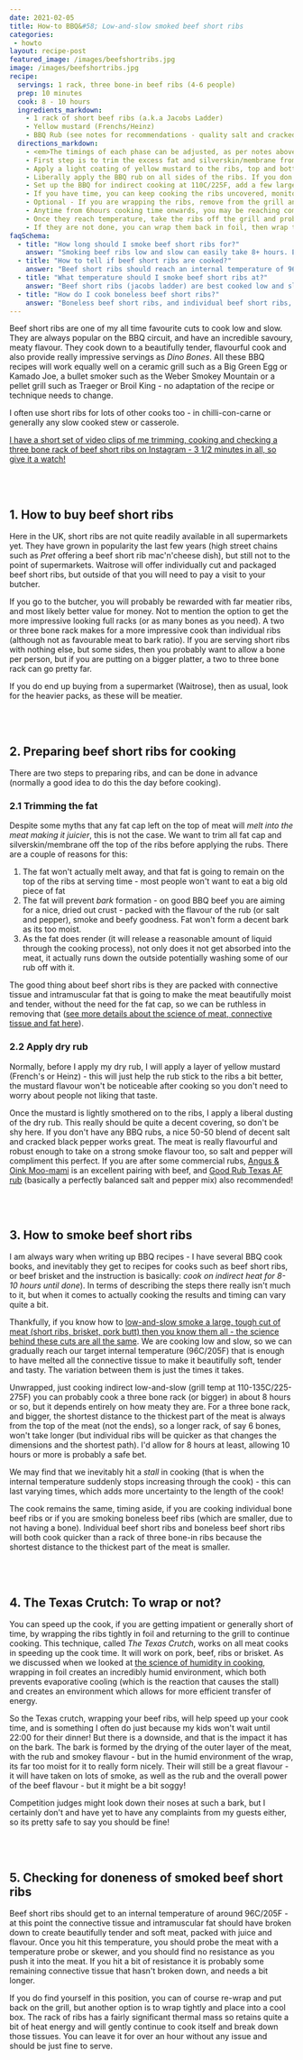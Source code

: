 ```yaml
---
date: 2021-02-05
title: How-to BBQ&#58; Low-and-slow smoked beef short ribs
categories:
 - howto
layout: recipe-post
featured_image: /images/beefshortribs.jpg
image: /images/beefshortribs.jpg
recipe:
  servings: 1 rack, three bone-in beef ribs (4-6 people)
  prep: 10 minutes
  cook: 8 - 10 hours
  ingredients_markdown:
    - 1 rack of short beef ribs (a.k.a Jacobs Ladder)
    - Yellow mustard (Frenchs/Heinz)
    - BBQ Rub (see notes for recommendations - quality salt and cracked black pepper work well here)
  directions_markdown:
    - <em>The timings of each phase can be adjusted, as per notes above. And you should test for doneness when you are unwrapping, it maybe that they are already very tender and cooked at that point.</em>
    - First step is to trim the excess fat and silverskin/membrane from the top of the rack of ribs. The top of the ribs should be visibly all meat. You do not need to trim the underside (bone side) of the ribs, or remove any membrane here.
    - Apply a light coating of yellow mustard to the ribs, top and bottom
    - Liberally apply the BBQ rub on all sides of the ribs. If you don't have any BBQ rubs, a generous application of good quality salt and cracked black pepper will work great.
    - Set up the BBQ for indirect cooking at 110C/225F, add a few large pieces of wood and smoke the ribs for 3 - 4 hours. This will let the bark start to form and the meat take on a decent amount of smoke flavour.
    - If you have time, you can keep cooking the ribs uncovered, monitoring the internal temperature. If you are short of time, and hit the stall, then you can wrap the ribs.
    - Optional - If you are wrapping the ribs, remove from the grill and tightly wrap in two layers of tin foil and return to keep cooking for a further 3-4 hours
    - Anytime from 6hours cooking time onwards, you may be reaching completion - you are aiming to take the short ribs off at an internal temperature of around 96C/205F - it may take longer than 8 hours though, so keep monitoring until they are ready.
    - Once they reach temperature, take the ribs off the grill and probe the meat with a temperature probe, there should be very little resistance to the probe as you push it through the meat.
    - If they are not done, you can wrap them back in foil, then wrap the foil in a tea-towel and store in a cool box. The ribs will be storing a lot of heat energy, so they can continue to cook themselves for a long time (this is also a good option if you are ready early for dinner)
faqSchema:
  - title: "How long should I smoke beef short ribs for?"
    answer: "Smoking beef ribs low and slow can easily take 8+ hours. Exact timing will depend on the size of the ribs, cooking temperature and other factors. You should cook by internal temperature, not time, but allow at least 8 hours for the cook (allowing longer is a safer option)"
  - title: "How to tell if beef short ribs are cooked?"
    answer: "Beef short ribs should reach an internal temperature of 96C/205F, and when probed with a temperature probe (or skewer) they should offer little resistance (they should 'probe like button')"
  - title: "What temperature should I smoke beef short ribs at?"
    answer: "Beef short ribs (jacobs ladder) are best cooked low and slow between 110-135C/225-275F."
  - title: "How do I cook boneless beef short ribs?"
    answer: "Boneless beef short ribs, and individual beef short ribs, can be cooked exactly the same way - and the same way as a rack of beef short ribs (jacobs ladder) - the only difference will be the cook times will be significantly reduced. Boneless beef short ribs are best cooked low and slow between 110-135C/225-275F."
---
```


Beef short ribs are one of my all time favourite cuts to cook low and slow. They are always popular on the BBQ circuit, and have an incredible savoury, meaty flavour. They cook down to a beautifully tender, flavourful cook and also provide really impressive servings as _Dino Bones_. All these BBQ recipes will work equally well on a ceramic grill such as a Big Green Egg or Kamado Joe, a bullet smoker such as the Weber Smokey Mountain or a pellet grill such as Traeger or Broil King - no adaptation of the recipe or technique needs to change.

I often use short ribs for lots of other cooks too - in chilli-con-carne or generally any slow cooked stew or casserole.

<a href="https://www.instagram.com/stories/highlights/18063812545237550/" target="_blank" rel="nofollow">I have a short set of video clips of me trimming, cooking and checking a three bone rack of beef short ribs on Instagram - 3 1/2 minutes in all, so give it a watch!</a>

<br>
<br>

## 1. How to buy beef short ribs
Here in the UK, short ribs are not quite readily available in all supermarkets yet. They have grown in popularity the last few years (high street chains such as _Pret_ offering a beef short rib mac'n'cheese dish), but still not to the point of supermarkets. Waitrose will offer individually cut and packaged beef short ribs, but outside of that you will need to pay a visit to your butcher.

If you go to the butcher, you will probably be rewarded with far meatier ribs, and most likely better value for money. Not to mention the option to get the more impressive looking full racks (or as many bones as you need). A two or three bone rack makes for a more impressive cook than individual ribs (although not as favourable meat to bark ratio). If you are serving short ribs with nothing else, but some sides, then you probably want to allow a bone per person, but if you are putting on a bigger platter, a two to three bone rack can go pretty far.

If you do end up buying from a supermarket (Waitrose), then as usual, look for the heavier packs, as these will be meatier.

<br>
<br>

## 2. Preparing beef short ribs for cooking
There are two steps to preparing ribs, and can be done in advance (normally a good idea to do this the day before cooking).

### 2.1 Trimming the fat
Despite some myths that any fat cap left on the top of meat will _melt into the meat making it juicier_, this is not the case. We want to trim all fat cap and silverskin/membrane off the top of the ribs before applying the rubs. There are a couple of reasons for this:
1. The fat won't actually melt away, and that fat is going to remain on the top of the ribs at serving time - most people won't want to eat a big old piece of fat
2. The fat will prevent _bark_ formation - on good BBQ beef you are aiming for a nice, dried out crust - packed with the flavour of the rub (or salt and pepper), smoke and beefy goodness. Fat won't form a decent bark as its too moist.
3. As the fat does render (it will release a reasonable amount of liquid through the cooking process), not only does it not get absorbed into the meat, it actually runs down the outside potentially washing some of our rub off with it.

The good thing about beef short ribs is they are packed with connective tissue and intramuscular fat that is going to make the meat beautifully moist and tender, without the need for the fat cap, so we can be ruthless in removing that (<a href="https://www.robbishfood.com/science/2021/04/23/science-meat-muscles-bbq/" target="_blank">see more details about the science of meat, connective tissue and fat here</a>).

### 2.2 Apply dry rub
Normally, before I apply my dry rub, I will apply a layer of yellow mustard (French's or Heinz) - this will just help the rub stick to the ribs a bit better, the mustard flavour won't be noticeable after cooking so you don't need to worry about people not liking that taste.

Once the mustard is lightly smothered on to the ribs, I apply a liberal dusting of the dry rub. This really should be quite a decent covering, so don't be shy here. If you don't have any BBQ rubs, a nice 50-50 blend of decent salt and cracked black pepper works great. The meat is really flavourful and robust enough to take on a strong smoke flavour too, so salt and pepper will compliment this perfect. If you are after some commercial rubs, <a href="https://angusandoink.com/collections/bbq-rubs-injections/products/moo-mami-ultimate-umami-grilling-powder?utm_source=robbishfood" target="_blank">Angus & Oink Moo-mami</a> is an excellent pairing with beef, and <a href="https://www.goodrub.co.uk/products/good-rub-texas-af-central-texas-rub-190g-shaker?utm_source=robbishfood" target="_blank">Good Rub Texas AF rub</a> (basically a perfectly balanced salt and pepper mix) also recommended!

<br>
<br>

## 3. How to smoke beef short ribs
I am always wary when writing up BBQ recipes - I have several BBQ cook books, and inevitably they get to recipes for cooks such as beef short ribs, or beef brisket and the instruction is basically: _cook on indirect heat for 8-10 hours until done_).  In terms of describing the steps there really isn't much to it, but when it comes to actually cooking the results and timing can vary quite a bit.

Thankfully, if you know how to <a href="https://www.robbishfood.com/science/2021/02/27/science-low-slow-bbq/" target="_blank">low-and-slow smoke a large, tough cut of meat (short ribs, brisket, pork butt) then you know them all - the science behind these cuts are all the same</a>. We are cooking low and slow, so we can gradually reach our target internal temperature (96C/205F) that is enough to have melted all the connective tissue to make it beautifully soft, tender and tasty. The variation between them is just the times it takes.

Unwrapped, just cooking indirect low-and-slow (grill temp at 110-135C/225-275F) you can probably cook a three bone rack (or bigger) in about 8 hours or so, but it depends entirely on how meaty they are. For a three bone rack, and bigger, the shortest distance to the thickest part of the meat is always from the top of the meat (not the ends), so a longer rack, of say 6 bones, won't take longer (but individual ribs will be quicker as that changes the dimensions and the shortest path). I'd allow for 8 hours at least, allowing 10 hours or more is probably a safe bet.
<br>

We may find that we inevitably hit a _stall_ in cooking (that is when the internal temperature suddenly stops increasing through the cook) - this can last varying times, which adds more uncertainty to the length of the cook!
<br>

The cook remains the same, timing aside, if you are cooking individual bone beef ribs or if you are smoking boneless beef ribs (which are smaller, due to not having a bone). Individual beef short ribs and boneless beef short ribs will both cook quicker than a rack of three bone-in ribs because the shortest distance to the thickest part of the meat is smaller.

<br>
<br>

## 4. The Texas Crutch: To wrap or not?
You can speed up the cook, if you are getting impatient or generally short of time, by wrapping the ribs tightly in foil and returning to the grill to continue cooking. This technique, called _The Texas Crutch_, works on all meat cooks in speeding up the cook time. It will work on pork, beef, ribs or brisket. As we discussed when we looked at <a href="https://www.robbishfood.com/science/2021/01/08/humidity-and-cooking/" target="_blank">the science of humidity in cooking</a>, wrapping in foil creates an incredibly humid environment, which both prevents evaporative cooling (which is the reaction that causes the stall) and creates an environment which allows for more efficient transfer of energy.

So the Texas crutch, wrapping your beef ribs, will help speed up your cook time, and is something I often do just because my kids won't wait until 22:00 for their dinner! But there is a downside, and that is the impact it has on the bark. The bark is formed by the drying of the outer layer of the meat, with the rub and smokey flavour - but in the humid environment of the wrap, its far too moist for it to really form nicely. Their will still be a great flavour - it will have taken on lots of smoke, as well as the rub and the overall power of the beef flavour - but it might be a bit soggy!

Competition judges might look down their noses at such a bark, but I certainly don't and have yet to have any complaints from my guests either, so its pretty safe to say you should be fine!

<br>
<br>

## 5. Checking for doneness of smoked beef short ribs
Beef short ribs should get to an internal temperature of around 96C/205F - at this point the connective tissue and intramuscular fat should have broken down to create beautifully tender and soft meat, packed with juice and flavour. Once you hit this temperature, you should probe the meat with a temperature probe or skewer, and you should find no resistance as you push it into the meat. If you hit a bit of resistance it is probably some remaining connective tissue that hasn't broken down, and needs a bit longer.

If you do find yourself in this position, you can of course re-wrap and put back on the grill, but another option is to wrap tightly and place into a cool box. The rack of ribs has a fairly significant thermal mass so retains quite a bit of heat energy and will gently continue to cook itself and break down those tissues. You can leave it for over an hour without any issue and should be just fine to serve.

<br>
<br>
